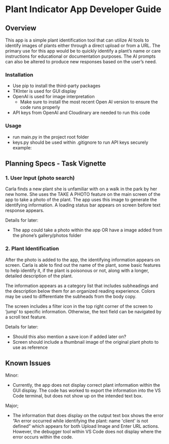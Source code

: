 # Plant Indicator App Developer Guide

## Overview
This app is a simple plant identification tool that can utilize AI tools to identify images of plants either through a direct upload or from a URL. The primary use for this app would be to quickly identify a plant’s name or care instructions for educational or documentation purposes. The AI prompts can also be altered to produce new responses based on the user’s need.

### Installation
-	Use pip to install the third-party packages
-	TKInter is used for GUI display
-	OpenAI is used for image interpretation
      -	Make sure to install the most recent Open AI version to ensure the code runs properly
-	API keys from OpenAI and Cloudinary are needed to run this code

### Usage
-	run main.py in the project root folder
-	keys.py should be used within .gitignore to run API keys securely
   example:


## Planning Specs - Task Vignette

### 1.	User Input (photo search)

Carla finds a new plant she is unfamiliar with on a walk in the park by her new home. She uses the TAKE A PHOTO feature on the main screen of the app to take a photo of the plant. The app uses this image to generate the identifying information. A loading status bar appears on screen before text response appears.

Details for later:
 - The app could take a photo within the app OR have a image added from the phone’s gallery/photos folder

### 2.	Plant Identification

After the photo is added to the app, the identifying information appears on screen. Carla is able to find out the name of the plant, some basic features to help identify it, if the plant is poisonous or not, along with a longer, detailed description of the plant. 

The information appears as a category list that includes subheadings and the description below them for an organized reading experience. Colors may be used to differentiate the subheads from the body copy.

The screen includes a filter icon in the top right corner of the screen to ‘jump’ to specific information. Otherwise, the text field can be navigated by a scroll text feature.

Details for later:
 - Should this also mention a save icon if added later on?
 - Screen should include a thumbnail image of the original plant photo to use as reference


## Known Issues
Minor:
-	Currently, the app does not display correct plant information within the GUI display. The code has worked to export the information into the VS Code terminal, but does not show up on the intended text box.

Major;
-	The information that does display on the output text box shows the error “An error occurred while identifying the plant: name 'client' is not defined” which appears for both Upload Image and Enter URL actions. However, the debugger tool within VS Code does not display where the error occurs within the code.

## 
